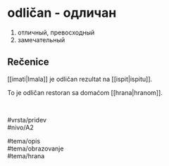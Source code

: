 # odličan - одличан

1. отличный, превосходный  
2. замечательный

## Rečenice

[[imati|Imala]] je odličan rezultat na [[ispit|ispitu]].

To je odličan restoran sa domaćom [[hrana|hranom]].

<br>

#vrsta/pridev  
#nivo/A2  

#tema/opis  
#tema/obrazovanje  
#tema/hrana  
